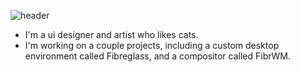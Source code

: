![header](https://capsule-render.vercel.app/api?type=blur&height=300&color=gradient&text=Hey%20👋&textBg=false&desc=I'm%20catdealer&descAlignY=65)

- I'm a ui designer and artist who likes cats.
- I'm working on a couple projects, including a custom desktop environment called Fibreglass, and a compositor called FibrWM.

<!--
**dealerofallthecats/dealerofallthecats** is a ✨ _special_ ✨ repository because its `README.md` (this file) appears on your GitHub profile.

Here are some ideas to get you started:

- 🔭 I’m currently working on ...
- 🌱 I’m currently learning ...
- 👯 I’m looking to collaborate on ...
- 🤔 I’m looking for help with ...
- 💬 Ask me about ...
- 📫 How to reach me: ...
- 😄 Pronouns: ...
- ⚡ Fun fact: ...
-->
